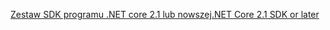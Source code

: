 [<span data-ttu-id="10cd0-101">Zestaw SDK programu .NET core 2.1 lub nowszej</span><span class="sxs-lookup"><span data-stu-id="10cd0-101">.NET Core 2.1 SDK or later</span></span>](https://www.microsoft.com/net/download/all)
